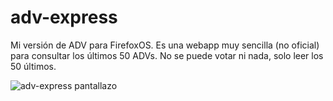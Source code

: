 # adv-express
Mi versión de ADV para FirefoxOS. Es una webapp muy sencilla (no oficial) para consultar los últimos 50 ADVs. 
No se puede votar ni nada, solo leer los 50 últimos.

![adv-express pantallazo](http://oi59.tinypic.com/1zr1gfc.jpg)
